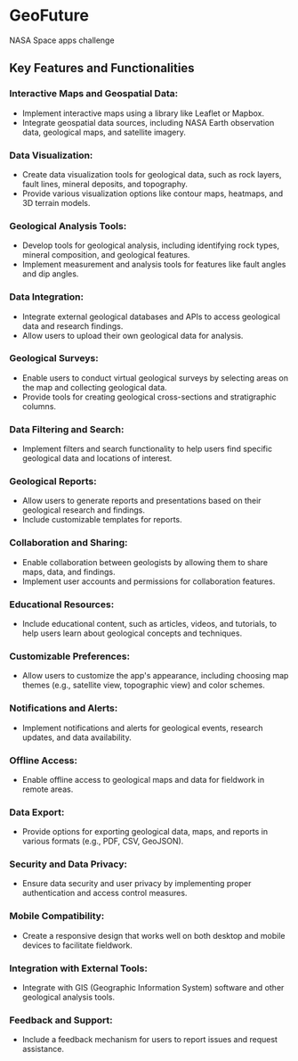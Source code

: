 # GeoFuture
NASA Space apps challenge


## Key Features and Functionalities

### Interactive Maps and Geospatial Data:
- Implement interactive maps using a library like Leaflet or Mapbox.
- Integrate geospatial data sources, including NASA Earth observation data, geological maps, and satellite imagery.

### Data Visualization:
- Create data visualization tools for geological data, such as rock layers, fault lines, mineral deposits, and topography.
- Provide various visualization options like contour maps, heatmaps, and 3D terrain models.

### Geological Analysis Tools:
- Develop tools for geological analysis, including identifying rock types, mineral composition, and geological features.
- Implement measurement and analysis tools for features like fault angles and dip angles.

### Data Integration:
- Integrate external geological databases and APIs to access geological data and research findings.
- Allow users to upload their own geological data for analysis.

### Geological Surveys:
- Enable users to conduct virtual geological surveys by selecting areas on the map and collecting geological data.
- Provide tools for creating geological cross-sections and stratigraphic columns.

### Data Filtering and Search:
- Implement filters and search functionality to help users find specific geological data and locations of interest.

### Geological Reports:
- Allow users to generate reports and presentations based on their geological research and findings.
- Include customizable templates for reports.

### Collaboration and Sharing:
- Enable collaboration between geologists by allowing them to share maps, data, and findings.
- Implement user accounts and permissions for collaboration features.

### Educational Resources:
- Include educational content, such as articles, videos, and tutorials, to help users learn about geological concepts and techniques.

### Customizable Preferences:
- Allow users to customize the app's appearance, including choosing map themes (e.g., satellite view, topographic view) and color schemes.

### Notifications and Alerts:
- Implement notifications and alerts for geological events, research updates, and data availability.

### Offline Access:
- Enable offline access to geological maps and data for fieldwork in remote areas.

### Data Export:
- Provide options for exporting geological data, maps, and reports in various formats (e.g., PDF, CSV, GeoJSON).

### Security and Data Privacy:
- Ensure data security and user privacy by implementing proper authentication and access control measures.

### Mobile Compatibility:
- Create a responsive design that works well on both desktop and mobile devices to facilitate fieldwork.

### Integration with External Tools:
- Integrate with GIS (Geographic Information System) software and other geological analysis tools.

### Feedback and Support:
- Include a feedback mechanism for users to report issues and request assistance.
